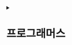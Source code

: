 <details>
<summary><h1>프로그래머스</h1></summary>

---

<details>
<summary><h2>[Lv1] 문제 목록</h2></summary>

 <details>
  <summary>
   <h3> 1번 - 택배 상자 꺼내기 </h3>
  </summary>

- 출처: [ 프로그래머스 ](https://school.programmers.co.kr/learn/courses/30/lessons/389478)
- 난이도: Lv1
- 시작 날짜 :
- 완료 날짜 :
</details>

---

 <details>
  <summary>
   <h3> 2번 - 달리기 경주 </h3>
  </summary>

- 출처: [ 프로그래머스 ](https://school.programmers.co.kr/learn/courses/30/lessons/178871)
- 난이도: Lv1
- 시작 날짜 :
- 완료 날짜 :
</details>

---

 <details>
  <summary>
   <h3> 3번 - 카드 뭉치 </h3>
  </summary>

- 출처: [ 프로그래머스 ](https://school.programmers.co.kr/learn/courses/30/lessons/159994)
- 난이도: Lv1
- 시작 날짜 :
- 완료 날짜 :
</details>

---

 <details>
  <summary>
   <h3> 4번 - 가장 가까운 같은 글자 </h3>
  </summary>

- 출처: [ 프로그래머스 ](https://school.programmers.co.kr/learn/courses/30/lessons/142086)
- 난이도: Lv1
- 시작 날짜 :
- 완료 날짜 :
</details>

---

 <details>
  <summary>
   <h3> 5번 - 과일 장수 </h3>
  </summary>

- 출처: [ 프로그래머스 ](https://school.programmers.co.kr/learn/courses/30/lessons/135808)
- 난이도: Lv1
- 시작 날짜 :
- 완료 날짜 :
</details>

---

 <details>
  <summary>
   <h3> 6번 - 삼총사 </h3>
  </summary>

- 출처: [ 프로그래머스 ](https://school.programmers.co.kr/learn/courses/30/lessons/131705)
- 난이도: Lv1
- 시작 날짜 :
- 완료 날짜 :
</details>

---

 <details>
  <summary>
   <h3> 7번 - 콜라 문제 </h3>
  </summary>

- 출처: [ 프로그래머스 ](https://school.programmers.co.kr/learn/courses/30/lessons/132267)
- 난이도: Lv1
- 시작 날짜 :
- 완료 날짜 :
</details>

---

 <details>
  <summary>
   <h3> 8번 - 추억 점수 </h3>
  </summary>

- 출처: [ 프로그래머스 ](https://school.programmers.co.kr/learn/courses/30/lessons/176963)
- 난이도: Lv1
- 시작 날짜 :
- 완료 날짜 :
</details>

---

 <details>
  <summary>
   <h3> 9번 - 공원 산책 </h3>
  </summary>

- 출처: [ 프로그래머스 ](https://school.programmers.co.kr/learn/courses/30/lessons/172928)
- 난이도: Lv1
- 시작 날짜 :
- 완료 날짜 :
</details>

---

 <details>
  <summary>
   <h3> 10번 - 나머지가 1이 되는 수 찾기 </h3>
  </summary>

- 출처: [ 프로그래머스 ](https://school.programmers.co.kr/learn/courses/30/lessons/87389)
- 난이도: Lv1
- 시작 날짜 :
- 완료 날짜 :
</details>

---

 <details>
  <summary>
   <h3> 11번 - 약수의 합 </h3>
  </summary>

- 출처: [ 프로그래머스 ](https://school.programmers.co.kr/learn/courses/30/lessons/12928)
- 난이도: Lv1
- 시작 날짜 :
- 완료 날짜 :
</details>

---

 <details>
  <summary>
   <h3> 12번 - 시저 암호 </h3>
  </summary>

- 출처: [ 프로그래머스 ](https://school.programmers.co.kr/learn/courses/30/lessons/12926)
- 난이도: Lv1
- 시작 날짜 :
- 완료 날짜 :
</details>

---

 <details>
  <summary>
   <h3> 13번 - 수박수박수박수박수박수? </h3>
  </summary>

- 출처: [ 프로그래머스 ](https://school.programmers.co.kr/learn/courses/30/lessons/12922)
- 난이도: Lv1
- 시작 날짜 :
- 완료 날짜 :
</details>

---

 <details>
  <summary>
   <h3> 14번 - 행렬의 덧셈 </h3>
  </summary>

- 출처: [ 프로그래머스 ](https://school.programmers.co.kr/learn/courses/30/lessons/12950)
- 난이도: Lv1
- 시작 날짜 :
- 완료 날짜 :
</details>

---

 <details>
  <summary>
   <h3> 15번 - 푸드 파이트 대회 </h3>
  </summary>

- 출처: [ 프로그래머스 ](https://school.programmers.co.kr/learn/courses/30/lessons/134240)
- 난이도: Lv1
- 시작 날짜 :
- 완료 날짜 :
</details>

---

 <details>
  <summary>
   <h3> 16번 - 유연근무제 </h3>
  </summary>

- 출처: [ 프로그래머스 ](https://school.programmers.co.kr/learn/courses/30/lessons/388351)
- 난이도: Lv1
- 시작 날짜 :
- 완료 날짜 :
</details>

---

 <details>
  <summary>
   <h3> 17번 - ([PCCP 기출문제] 9번 / 지폐 풀기) </h3>
  </summary>

- 출처: [ 프로그래머스 ](https://school.programmers.co.kr/learn/courses/30/lessons/340199)
- 난이도: Lv1
- 시작 날짜 :
- 완료 날짜 :
</details>

---

 <details>
  <summary>
   <h3> 18번 - ([PCCP 기출문제] 1번 / 붕대 감기) </h3>
  </summary>

- 출처: [ 프로그래머스 ](https://school.programmers.co.kr/learn/courses/30/lessons/250137)
- 난이도: Lv1
- 시작 날짜 :
- 완료 날짜 :
</details>

---

 <details>
  <summary>
   <h3> 19번 - ([PCCE 기출문제] 9번 / 이웃한 칸) </h3>
  </summary>

- 출처: [ 프로그래머스 ](https://school.programmers.co.kr/learn/courses/30/lessons/250125)
- 난이도: Lv1
- 시작 날짜 :
- 완료 날짜 :
</details>

---

 <details>
  <summary>
   <h3> 20번 - ([PCCE 기출문제] 10번 / 데이터 분석) </h3>
  </summary>

- 출처: [ 프로그래머스 ](https://school.programmers.co.kr/learn/courses/30/lessons/250121)
- 난이도: Lv1
- 시작 날짜 :
- 완료 날짜 :
</details>

---

 <details>
  <summary>
   <h3> 21번 - 기사단원의 무기 </h3>
  </summary>

- 출처: [ 프로그래머스 ](https://school.programmers.co.kr/learn/courses/30/lessons/136798)
- 난이도: Lv1
- 시작 날짜 :
- 완료 날짜 :
</details>

---

 <details>
  <summary>
   <h3> 22번 - 크기가 작은 부분 문자열 </h3>
  </summary>

- 출처: [ 프로그래머스 ](https://school.programmers.co.kr/learn/courses/30/lessons/147355)
- 난이도: Lv1
- 시작 날짜 :
- 완료 날짜 :
</details>

---

 <details>
  <summary>
   <h3> 23번 - 덧칠하기 </h3>
  </summary>

- 출처: [ 프로그래머스 ](https://school.programmers.co.kr/learn/courses/30/lessons/161989)
- 난이도: Lv1
- 시작 날짜 :
- 완료 날짜 :
</details>

---

 <details>
  <summary>
   <h3> 24번 - 폰켓몬 </h3>
  </summary>

- 출처: [ 프로그래머스 ](https://school.programmers.co.kr/learn/courses/30/lessons/1845)
- 난이도: Lv1
- 시작 날짜 :
- 완료 날짜 :
</details>

---

 <details>
  <summary>
   <h3> 25번 - 2016년 </h3>
  </summary>

- 출처: [ 프로그래머스 ](https://school.programmers.co.kr/learn/courses/30/lessons/12901)
- 난이도: Lv1
- 시작 날짜 :
- 완료 날짜 :
</details>

---

 <details>
  <summary>
   <h3> 26번 - 햄버거 만들기 </h3>
  </summary>

- 출처: [ 프로그래머스 ](https://school.programmers.co.kr/learn/courses/30/lessons/133502)
- 난이도: Lv1
- 시작 날짜 :
- 완료 날짜 :
</details>

---

 <details>
  <summary>
   <h3> 27번 - 옹알이 (2) </h3>
  </summary>

- 출처: [ 프로그래머스 ](https://school.programmers.co.kr/learn/courses/30/lessons/133499)
- 난이도: Lv1
- 시작 날짜 :
- 완료 날짜 :
</details>

---

 <details>
  <summary>
   <h3> 28번 - 없는 숫자 더하기 </h3>
  </summary>

- 출처: [ 프로그래머스 ](https://school.programmers.co.kr/learn/courses/30/lessons/86051)
- 난이도: Lv1
- 시작 날짜 :
- 완료 날짜 :
</details>

---

 <details>
  <summary>
   <h3> 29번 - 최소직사각형 </h3>
  </summary>

- 출처: [ 프로그래머스 ](https://school.programmers.co.kr/learn/courses/30/lessons/86491)
- 난이도: Lv1
- 시작 날짜 :
- 완료 날짜 :
</details>

---

 <details>
  <summary>
   <h3> 30번 - 문자열 나누기 </h3>
  </summary>

- 출처: [ 프로그래머스 ](https://school.programmers.co.kr/learn/courses/30/lessons/140108)
- 난이도: Lv1
- 시작 날짜 :
- 완료 날짜 :
</details>

---

 <details>
  <summary>
   <h3> 31번 - 신고 결과 받기 </h3>
  </summary>

- 출처: [ 프로그래머스 ](https://school.programmers.co.kr/learn/courses/30/lessons/92334)
- 난이도: Lv1
- 시작 날짜 :
- 완료 날짜 :
</details>

---

 <details>
  <summary>
   <h3> 32번 - 크레인 인형뽑기 게임 </h3>
  </summary>

- 출처: [ 프로그래머스 ](https://school.programmers.co.kr/learn/courses/30/lessons/64061)
- 난이도: Lv1
- 시작 날짜 :
- 완료 날짜 :
</details>

---

 <details>
  <summary>
   <h3> 33번 - 부족한 금액 계산하기 </h3>
  </summary>

- 출처: [ 프로그래머스 ](https://school.programmers.co.kr/learn/courses/30/lessons/82612)
- 난이도: Lv1
- 시작 날짜 :
- 완료 날짜 :
</details>

---

 <details>
  <summary>
   <h3> 34번 - ([PCCE 기출문제] 10번 / 공원) </h3>
  </summary>

- 출처: [ 프로그래머스 ](https://school.programmers.co.kr/learn/courses/30/lessons/340198)
- 난이도: Lv1
- 시작 날짜 :
- 완료 날짜 :
</details>

---

 <details>
  <summary>
   <h3> 35번 - ([PCCP 기출문제] 1번 / 동영상 재생기) </h3>
  </summary>

- 출처: [ 프로그래머스 ](https://school.programmers.co.kr/learn/courses/30/lessons/340213)
- 난이도: Lv1
- 시작 날짜 :
- 완료 날짜 :
</details>

---

 <details>
  <summary>
   <h3> 36번 - 가운데 글자 가져오기 </h3>
  </summary>

- 출처: [ 프로그래머스 ](https://school.programmers.co.kr/learn/courses/30/lessons/12903)
- 난이도: Lv1
- 시작 날짜 :
- 완료 날짜 :
</details>

---

 <details>
  <summary>
   <h3> 37번 - 문자열으 정수로 바꾸기 </h3>
  </summary>

- 출처: [ 프로그래머스 ](https://school.programmers.co.kr/learn/courses/30/lessons/12925)
- 난이도: Lv1
- 시작 날짜 :
- 완료 날짜 :
</details>

---

 <details>
  <summary>
   <h3> 38번 - 서울에서 김서방 찾기 </h3>
  </summary>

- 출처: [ 프로그래머스 ](https://school.programmers.co.kr/learn/courses/30/lessons/12919)
- 난이도: Lv1
- 시작 날짜 :
- 완료 날짜 :
</details>

---

 <details>
  <summary>
   <h3> 39번 - 두 정수 사이의 합 </h3>
  </summary>

- 출처: [ 프로그래머스 ](https://school.programmers.co.kr/learn/courses/30/lessons/12912)
- 난이도: Lv1
- 시작 날짜 :
- 완료 날짜 :
</details>

---

 <details>
  <summary>
   <h3> 40번 - 문자열 다루기 기본 </h3>
  </summary>

- 출처: [ 프로그래머스 ](https://school.programmers.co.kr/learn/courses/30/lessons/12918)
- 난이도: Lv1
- 시작 날짜 :
- 완료 날짜 :
</details>

---

 <details>
  <summary>
   <h3> 41번 - 같은 숫자는 싫어 </h3>
  </summary>

- 출처: [ 프로그래머스 ](https://school.programmers.co.kr/learn/courses/30/lessons/12906)
- 난이도: Lv1
- 시작 날짜 :
- 완료 날짜 :
</details>

---

 <details>
  <summary>
   <h3> 42번 - 숫자 짝꿍 </h3>
  </summary>

- 출처: [ 프로그래머스 ](https://school.programmers.co.kr/learn/courses/30/lessons/131128)
- 난이도: Lv1
- 시작 날짜 :
- 완료 날짜 :
</details>

---

 <details>
  <summary>
   <h3> 43번 - 개인정보 수집 유효기간 </h3>
  </summary>

- 출처: [ 프로그래머스 ](https://school.programmers.co.kr/learn/courses/30/lessons/150370)
- 난이도: Lv1
- 시작 날짜 :
- 완료 날짜 :
</details>

---

 <details>
  <summary>
   <h3> 44번 - 대충 만든 자판 </h3>
  </summary>

- 출처: [ 프로그래머스 ](https://school.programmers.co.kr/learn/courses/30/lessons/160586)
- 난이도: Lv1
- 시작 날짜 :
- 완료 날짜 :
</details>

---

 <details>
  <summary>
   <h3> 45번 - 둘만의 암호 </h3>
  </summary>

- 출처: [ 프로그래머스 ](https://school.programmers.co.kr/learn/courses/30/lessons/155652)
- 난이도: Lv1
- 시작 날짜 :
- 완료 날짜 :
</details>

---

 <details>
  <summary>
   <h3> 46번 - 명예의 전당 (1) </h3>
  </summary>

- 출처: [ 프로그래머스 ](https://school.programmers.co.kr/learn/courses/30/lessons/138477)
- 난이도: Lv1
- 시작 날짜 :
- 완료 날짜 :
</details>

---

 <details>
  <summary>
   <h3> 47번 - 약수의 개수와 덧셈 </h3>
  </summary>

- 출처: [ 프로그래머스 ](https://school.programmers.co.kr/learn/courses/30/lessons/77884)
- 난이도: Lv1
- 시작 날짜 :
- 완료 날짜 :
</details>

---

 <details>
  <summary>
   <h3> 48번 - 음양 더하기 </h3>
  </summary>

- 출처: [ 프로그래머스 ](https://school.programmers.co.kr/learn/courses/30/lessons/76501)
- 난이도: Lv1
- 시작 날짜 :
- 완료 날짜 :
</details>

---

 <details>
  <summary>
   <h3> 49번 - 예산 </h3>
  </summary>

- 출처: [ 프로그래머스 ](https://school.programmers.co.kr/learn/courses/30/lessons/12982)
- 난이도: Lv1
- 시작 날짜 :
- 완료 날짜 :
</details>

---

 <details>
  <summary>
   <h3> 50번 - 두 개 뽑아서 더하기 </h3>
  </summary>

- 출처: [ 프로그래머스 ](https://school.programmers.co.kr/learn/courses/30/lessons/68644)
- 난이도: Lv1
- 시작 날짜 :
- 완료 날짜 :
</details>

---

 <details>
  <summary>
   <h3> 51번 - 짝수와 홀수 </h3>
  </summary>

- 출처: [ 프로그래머스 ](https://school.programmers.co.kr/learn/courses/30/lessons/12937)
- 난이도: Lv1
- 시작 날짜 :
- 완료 날짜 :
</details>

---

 <details>
  <summary>
   <h3> 52번 - K번째수 </h3>
  </summary>

- 출처: [ 프로그래머스 ](https://school.programmers.co.kr/learn/courses/30/lessons/42748)
- 난이도: Lv1
- 시작 날짜 :
- 완료 날짜 :
</details>

---

 <details>
  <summary>
   <h3> 53번 - 완주하지 못한 선수 </h3>
  </summary>

- 출처: [ 프로그래머스 ](https://school.programmers.co.kr/learn/courses/30/lessons/42576)
- 난이도: Lv1
- 시작 날짜 :
- 완료 날짜 :
</details>

---

 <details>
  <summary>
   <h3> 54번 - 하샤드 수 </h3>
  </summary>

- 출처: [ 프로그래머스 ](https://school.programmers.co.kr/learn/courses/30/lessons/12947)
- 난이도: Lv1
- 시작 날짜 :
- 완료 날짜 :
</details>

---

 <details>
  <summary>
   <h3> 55번 - 제일 작은 수 제거하기 </h3>
  </summary>

- 출처: [ 프로그래머스 ](https://school.programmers.co.kr/learn/courses/30/lessons/12935)
- 난이도: Lv1
- 시작 날짜 :
- 완료 날짜 :
</details>

---

 <details>
  <summary>
   <h3> 56번 - 정수 제곱근 판별 </h3>
  </summary>

- 출처: [ 프로그래머스 ](https://school.programmers.co.kr/learn/courses/30/lessons/12934)
- 난이도: Lv1
- 시작 날짜 :
- 완료 날짜 :
</details>

---

 <details>
  <summary>
   <h3> 57번 - 문자열 내 p와 y의 개수 </h3>
  </summary>

- 출처: [ 프로그래머스 ](https://school.programmers.co.kr/learn/courses/30/lessons/12916)
- 난이도: Lv1
- 시작 날짜 :
- 완료 날짜 :
</details>

---

 <details>
  <summary>
   <h3> 58번 - x만큼 간격이 있는 n개의 숫자 </h3>
  </summary>

- 출처: [ 프로그래머스 ](https://school.programmers.co.kr/learn/courses/30/lessons/12954)
- 난이도: Lv1
- 시작 날짜 :
- 완료 날짜 :
</details>

---

 <details>
  <summary>
   <h3> 59번 - 모의고사 </h3>
  </summary>

- 출처: [ 프로그래머스 ](https://school.programmers.co.kr/learn/courses/30/lessons/42840)
- 난이도: Lv1
- 시작 날짜 :
- 완료 날짜 :
</details>

---

 <details>
  <summary>
   <h3> 60번 - 키패드 누르기 </h3>
  </summary>

- 출처: [ 프로그래머스 ](https://school.programmers.co.kr/learn/courses/30/lessons/67256)
- 난이도: Lv1
- 시작 날짜 :
- 완료 날짜 :
</details>

---

 <details>
  <summary>
   <h3> 61번 - 숫자 문자열과 영단어 </h3>
  </summary>

- 출처: [ 프로그래머스 ](https://school.programmers.co.kr/learn/courses/30/lessons/81301)
- 난이도: Lv1
- 시작 날짜 :
- 완료 날짜 :
</details>

---

 <details>
  <summary>
   <h3> 62번 - 성격 유형 검사하기 </h3>
  </summary>

- 출처: [ 프로그래머스 ](https://school.programmers.co.kr/learn/courses/30/lessons/118666)
- 난이도: Lv1
- 시작 날짜 :
- 완료 날짜 :
</details>

---

 <details>
  <summary>
   <h3> 63번 - 나누어 떨어지는 숫자 배열 </h3>
  </summary>

- 출처: [ 프로그래머스 ](https://school.programmers.co.kr/learn/courses/30/lessons/12910)
- 난이도: Lv1
- 시작 날짜 :
- 완료 날짜 :
</details>

---

 <details>
  <summary>
   <h3> 64번 - 로또의 최고 순위와 최저 순위 </h3>
  </summary>

- 출처: [ 프로그래머스 ](https://school.programmers.co.kr/learn/courses/30/lessons/77484)
- 난이도: Lv1
- 시작 날짜 :
- 완료 날짜 :
</details>

---

 <details>
  <summary>
   <h3> 65번 - 직사각형 별찍기 </h3>
  </summary>

- 출처: [ 프로그래머스 ](https://school.programmers.co.kr/learn/courses/30/lessons/12969)
- 난이도: Lv1
- 시작 날짜 :
- 완료 날짜 :
</details>

---

 <details>
  <summary>
   <h3> 66번 - 소수 찾기 </h3>
  </summary>

- 출처: [ 프로그래머스 ](https://school.programmers.co.kr/learn/courses/30/lessons/12921)
- 난이도: Lv1
- 시작 날짜 :
- 완료 날짜 :
</details>

---

 <details>
  <summary>
   <h3> 67번 - 자연수 뒤집어 배열로 만들기 </h3>
  </summary>

- 출처: [ 프로그래머스 ](https://school.programmers.co.kr/learn/courses/30/lessons/12932)
- 난이도: Lv1
- 시작 날짜 :
- 완료 날짜 :
</details>

---

 <details>
  <summary>
   <h3> 68번 - 자릿수 더하기 </h3>
  </summary>

- 출처: [ 프로그래머스 ](https://school.programmers.co.kr/learn/courses/30/lessons/12931)
- 난이도: Lv1
- 시작 날짜 :
- 완료 날짜 :
</details>

---

 <details>
  <summary>
   <h3> 69번 - 평균 구하기 </h3>
  </summary>

- 출처: [ 프로그래머스 ](https://school.programmers.co.kr/learn/courses/30/lessons/12944)
- 난이도: Lv1
- 시작 날짜 :
- 완료 날짜 :
</details>

---

 <details>
  <summary>
   <h3> 70번 - 핸드폰 번호 가리기 </h3>
  </summary>

- 출처: [ 프로그래머스 ](https://school.programmers.co.kr/learn/courses/30/lessons/12948)
- 난이도: Lv1
- 시작 날짜 :
- 완료 날짜 :
</details>

---

 <details>
  <summary>
   <h3> 71번 - 콜라츠 추측 </h3>
  </summary>

- 출처: [ 프로그래머스 ](https://school.programmers.co.kr/learn/courses/30/lessons/12943)
- 난이도: Lv1
- 시작 날짜 :
- 완료 날짜 :
</details>

---

 <details>
  <summary>
   <h3> 72번 - 소수 만들기 </h3>
  </summary>

- 출처: [ 프로그래머스 ](https://school.programmers.co.kr/learn/courses/30/lessons/12977)
- 난이도: Lv1
- 시작 날짜 :
- 완료 날짜 :
</details>

---

 <details>
  <summary>
   <h3> 73번 - 정수 내림차순으로 배치하기 </h3>
  </summary>

- 출처: [ 프로그래머스 ](https://school.programmers.co.kr/learn/courses/30/lessons/12933)
- 난이도: Lv1
- 시작 날짜 :
- 완료 날짜 :
</details>

---

 <details>
  <summary>
   <h3> 74번 - 체육복 </h3>
  </summary>

- 출처: [ 프로그래머스 ](https://school.programmers.co.kr/learn/courses/30/lessons/42862)
- 난이도: Lv1
- 시작 날짜 :
- 완료 날짜 :
</details>

---

 <details>
  <summary>
   <h3> 75번 - [1차] 다트 게임 </h3>
  </summary>

- 출처: [ 프로그래머스 ](https://school.programmers.co.kr/learn/courses/30/lessons/17682)
- 난이도: Lv1
- 시작 날짜 :
- 완료 날짜 :
</details>

---

 <details>
  <summary>
   <h3> 76번 - [1차] 비밀지도 </h3>
  </summary>

- 출처: [ 프로그래머스 ](https://school.programmers.co.kr/learn/courses/30/lessons/17681)
- 난이도: Lv1
- 시작 날짜 :
- 완료 날짜 :
</details>

---

 <details>
  <summary>
   <h3> 77번 - 3진법 뒤집기 </h3>
  </summary>

- 출처: [ 프로그래머스 ](https://school.programmers.co.kr/learn/courses/30/lessons/68935)
- 난이도: Lv1
- 시작 날짜 :
- 완료 날짜 :
</details>

---

 <details>
  <summary>
   <h3> 78번 - 실패율 </h3>
  </summary>

- 출처: [ 프로그래머스 ](https://school.programmers.co.kr/learn/courses/30/lessons/42889)
- 난이도: Lv1
- 시작 날짜 :
- 완료 날짜 :
</details>

---

 <details>
  <summary>
   <h3> 79번 - 내적 </h3>
  </summary>

- 출처: [ 프로그래머스 ](https://school.programmers.co.kr/learn/courses/30/lessons/70128)
- 난이도: Lv1
- 시작 날짜 :
- 완료 날짜 :
</details>

---

 <details>
  <summary>
   <h3> 80번 - 신규 아이디 추천 </h3>
  </summary>

- 출처: [ 프로그래머스 ](https://school.programmers.co.kr/learn/courses/30/lessons/72410)
- 난이도: Lv1
- 시작 날짜 :
- 완료 날짜 :
</details>

---

 <details>
  <summary>
   <h3> 81번 - 가장 많이 받은 선물 </h3>
  </summary>

- 출처: [ 프로그래머스 ](https://school.programmers.co.kr/learn/courses/30/lessons/258712)
- 난이도: Lv1
- 시작 날짜 :
- 완료 날짜 :
</details>

---

 <details>
  <summary>
   <h3> 82번 - 바탕화면 정리 </h3>
  </summary>

- 출처: [ 프로그래머스 ](https://school.programmers.co.kr/learn/courses/30/lessons/161990)
- 난이도: Lv1
- 시작 날짜 :
- 완료 날짜 :
</details>

---

<h3> Lv1 마지막

</details>

---

<details>
<summary><h2>[Lv2] 문제 목록</h2></summary>

 <details>
  <summary>
   <h3> 1번 - 서버 증설 횟수 </h3>
  </summary>

- 출처: [ 프로그래머스 ](https://school.programmers.co.kr/learn/courses/30/lessons/389479)
- 난이도: Lv2
- 시작 날짜 :
- 완료 날짜 :
</details>

---

 <details>
  <summary>
   <h3> 2번 - 지게차와 크레인 </h3>
  </summary>

- 출처: [ 프로그래머스 ](https://school.programmers.co.kr/learn/courses/30/lessons/388353)
- 난이도: Lv2
- 시작 날짜 :
- 완료 날짜 :
</details>

---

 <details>
  <summary>
   <h3> 3번 - 요격 시스템 </h3>
  </summary>

- 출처: [ 프로그래머스 ](https://school.programmers.co.kr/learn/courses/30/lessons/181188)
- 난이도: Lv2
- 시작 날짜 : (풀다가 말았음)
- 완료 날짜 :
</details>

---

 <details>
  <summary>
   <h3> 4번 - [PCCP 기출문제] 2번 / 석유 시추 </h3>
  </summary>

- 출처: [ 프로그래머스 ](https://school.programmers.co.kr/learn/courses/30/lessons/250136)
- 난이도: Lv2
- 시작 날짜 : 2025년 09월 12일
- 완료 날짜 : 2025년 09월 12일
</details>

---

 <details>
  <summary>
   <h3> 5번 - 주차 요금 계산 </h3>
  </summary>

- 출처: [ 프로그래머스 ](https://school.programmers.co.kr/learn/courses/30/lessons/92341)
- 난이도: Lv2
- 시작 날짜 : 2025년 09월 17일
- 완료 날짜 : 2025년 09월 17일
</details>

---

 <details>
  <summary>
   <h3> 6번 - [1차] 캐시 </h3>
  </summary>

- 출처: [ 프로그래머스 ](https://school.programmers.co.kr/learn/courses/30/lessons/17680)
- 난이도: Lv2
- 시작 날짜 : 2025년 09월 18일
- 완료 날짜 : 2025년 09월 18일
</details>

---

 <details>
  <summary>
   <h3> 7번 - 두 큐 합 같게 만들기 </h3>
  </summary>

- 출처: [ 프로그래머스 ](https://school.programmers.co.kr/learn/courses/30/lessons/118667)
- 난이도: Lv2
- 시작 날짜 : 2025년 10월 15일
- 완료 날짜 : 2025년 10월 15일
</details>

---

<h3> Lv2 마지막

</details>

---

<details>
<summary><h2>[Lv3] 문제 목록</h2></summary>

 <details>
  <summary>
   <h3> 1번 - 등대 </h3>
  </summary>

- 출처: [ 프로그래머스 ](https://school.programmers.co.kr/learn/courses/30/lessons/133500)
- 난이도: Lv3
- 시작 날짜 : 2025년 09월 16일
- 완료 날짜 : 2025년 09월 16일
  </details>

---

 <details>
  <summary>
   <h3> 2번 - 숫자 게임 </h3>
  </summary>

- 출처: [ 프로그래머스 ](https://school.programmers.co.kr/learn/courses/30/lessons/12987)
- 난이도: Lv3
- 시작 날짜 : 2025년 09월 24일
- 완료 날짜 : 2025년 09월 24일
</details>

---

 <details>
  <summary>
   <h3> 3번 - 단속카메라 </h3>
  </summary>

- 출처: [ 프로그래머스 ](https://school.programmers.co.kr/learn/courses/30/lessons/42884)
- 난이도: Lv3
- 시작 날짜 : 2025년 09월 25일
- 완료 날짜 : 2025년 09월 25일
</details>

---

 <details>
  <summary>
   <h3> 4번 - 최고의 집합 </h3>
  </summary>

- 출처: [ 프로그래머스 ](https://school.programmers.co.kr/learn/courses/30/lessons/12938)
- 난이도: Lv3
- 시작 날짜 : 2025년 09월 25일
- 완료 날짜 : 2025년 09월 26일
</details>

---

<h3> Lv3 마지막

</details>

---

</details>